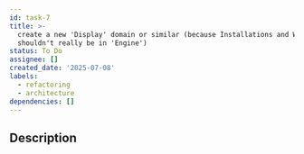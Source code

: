 ```yaml
---
id: task-7
title: >-
  create a new 'Display' domain or similar (because Installations and Watchers
  shouldn't really be in 'Engine')
status: To Do
assignee: []
created_date: '2025-07-08'
labels:
  - refactoring
  - architecture
dependencies: []
---
```


## Description
